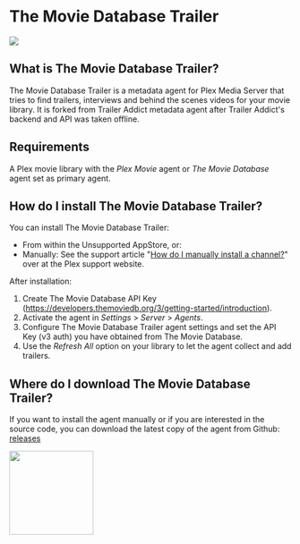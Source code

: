The Movie Database Trailer
==============
<img src="https://img.shields.io/github/release/vmirage/TMDBTrailer.bundle.png?style=flat-square">

What is The Movie Database Trailer?
-----------------------
The Movie Database Trailer is a metadata agent for Plex Media Server that tries to find trailers, interviews and behind the scenes videos for your movie library. It is forked from Trailer Addict metadata agent after Trailer Addict's backend and API was taken offline.

Requirements
------------
A Plex movie library with the _Plex Movie_ agent or _The Movie Database_ agent set as primary agent.

How do I install The Movie Database Trailer?
--------------------------------
You can install The Movie Database Trailer:

 - From within the Unsupported AppStore, or:
 - Manually: See the support article "[How do I manually install a channel?](https://support.plex.tv/hc/en-us/articles/201187656-How-do-I-manually-install-a-channel-)" over at the Plex support website.

After installation:

1. Create The Movie Database API Key (https://developers.themoviedb.org/3/getting-started/introduction).
2. Activate the agent in *Settings* > *Server* > *Agents*.
3. Configure The Movie Database Trailer agent settings and set the API Key (v3 auth) you have obtained from The Movie Database.
4. Use the *Refresh All* option on your library to let the agent collect and add trailers.

Where do I download The Movie Database Trailer?
-----------------------------------
If you want to install the agent manually or if you are interested in the source code, you can download the latest copy of the agent from Github: [releases](https://github.com/vmirage/TMDBTrailer.bundle/releases)



<img src="https://raw.githubusercontent.com/vmirage/TMDBTrailer.bundle/master/Contents/Resources/icon-default.jpg" width="150">

